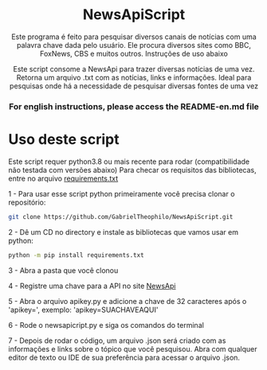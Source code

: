                                                                                                                   

<h1 align="center"> NewsApiScript</h1>
<p align="center">Este programa é feito para pesquisar diversos canais de notícias com uma palavra chave dada pelo usuário. Ele procura diversos sites como BBC, FoxNews, CBS e muitos outros. Instruções de uso abaixo</p>
<p align="center">Este script consome a NewsApi para trazer diversas notícias de uma vez. Retorna um arquivo .txt com as notícias, links e informações. Ideal para pesquisas onde há a necessidade de pesquisar diversas fontes de uma vez</p>

<h3 align="center"> For english instructions, please access the README-en.md file</h3>




# Uso deste script

Este script requer python3.8 ou mais recente para rodar (compatibilidade não testada com versões abaixo)
Para checar os requisitos das bibliotecas, entre no arquivo [requirements.txt](https://github.com/GabrielTheophilo/NewsApiScript/blob/main/requirements.txt)

1 - Para usar esse script python primeiramente você precisa clonar o repositório: 
```bash
git clone https://github.com/GabrielTheophilo/NewsApiScript.git
```

2 - Dê um CD no directory e instale as bibliotecas que vamos usar em python:
```bash
python -m pip install requirements.txt
```

3 - Abra a pasta que você clonou

4 - Registre uma chave para a API no site [NewsApi](https://newsapi.org/)

5 - Abra o arquivo apikey.py e adicione a chave de 32 caracteres após o 'apikey=', exemplo: 'apikey=SUACHAVEAQUI'

6 - Rode o newsapicript.py e siga os comandos do terminal

7 - Depois de rodar o código, um arquivo .json será criado com as informações e links sobre o tópico que você pesquisou. Abra com qualquer editor de texto ou IDE de sua preferência para acessar o arquivo .json.

